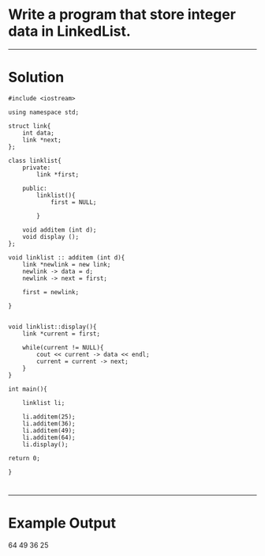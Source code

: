 # Write a program that store integer data in LinkedList.

----

# Solution

    #include <iostream>

    using namespace std;

    struct link{
        int data;
        link *next;
    };

    class linklist{
        private:
            link *first;

        public:
            linklist(){
                first = NULL;

            }

        void additem (int d);
        void display ();
    };

    void linklist :: additem (int d){
        link *newlink = new link;
        newlink -> data = d;
        newlink -> next = first;

        first = newlink;

    }


    void linklist::display(){
        link *current = first;

        while(current != NULL){
            cout << current -> data << endl;
            current = current -> next;
        }
    }

    int main(){

        linklist li;

        li.additem(25);
        li.additem(36);
        li.additem(49);
        li.additem(64);
        li.display();

    return 0;

    }
#
---

# Example Output
64
49
36
25